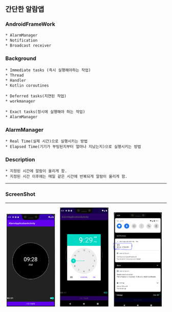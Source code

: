 # <Alarm Application>
  
  ## 간단한 알람앱
  
### AndroidFrameWork
    * AlarmManager
    * Notification
    * Broadcast receiver

### Background
    * Immediate tasks (즉시 실행해야하는 작업)
    * Thread
    * Handler
    * Kotlin coroutines

    * Deferred tasks(지연된 작업)
    * workmanager

    * Exact tasks(정시에 실행해야 하는 작업)
    * AlarmManager

### AlarmManager
    * Real Time(실제 시간)으로 실행시키는 방법
    * Elapsed Time(기기가 부팅된지부터 얼마나 지났는지)으로 실행시키는 방법

### Description
    * 지정된 시간에 알람이 울리게 함.
    * 지정된 시간 이후에는 매일 같은 시간에 반복되게 알람이 울리게 함.


  
  ---
  
### ScreenShot
---

<p align="center">
  <img src="../images/AlarmActivity_Main.PNG" width="30%" alt="1.png">&nbsp;&nbsp;&nbsp;
  <img src="../images/AlarmActivity_Picker.PNG" width="30%" alt="1.png">&nbsp;&nbsp;&nbsp;
  <img src="../images/AlarmActivity_PushMessage.PNG" width="30%" alt="1.png">&nbsp;&nbsp;&nbsp;
</p>
